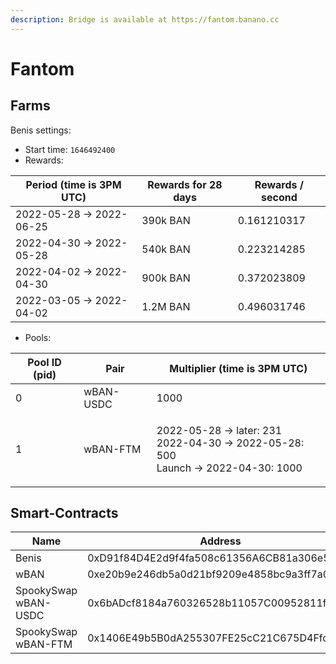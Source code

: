 ```yaml
---
description: Bridge is available at https://fantom.banano.cc
---
```


# Fantom

## Farms <a href="#farms" id="farms"></a>

Benis settings:

* Start time: `1646492400`
* Rewards:

| Period (time is 3PM UTC) | Rewards for 28 days | Rewards / second |
| ------------------------ | ------------------- | ---------------- |
| 2022-05-28 -> 2022-06-25 | 390k BAN            | 0.161210317      |
| 2022-04-30 -> 2022-05-28 | 540k BAN            | 0.223214285      |
| 2022-04-02 -> 2022-04-30 | 900k BAN            | 0.372023809      |
| 2022-03-05 -> 2022-04-02 | 1.2M BAN            | 0.496031746      |

* Pools:

| Pool ID (pid) | Pair      | Multiplier (time is 3PM UTC)                                                                   |
| ------------- | --------- | ---------------------------------------------------------------------------------------------- |
| 0             | wBAN-USDC | 1000                                                                                           |
| 1             | wBAN-FTM  | <p>2022-05-28 -> later: 231<br>2022-04-30 -> 2022-05-28: 500<br>Launch -> 2022-04-30: 1000</p> |

## Smart-Contracts <a href="#smart-contracts" id="smart-contracts"></a>

| Name                 | Address                                    |
| -------------------- | ------------------------------------------ |
| Benis                | 0xD91f84D4E2d9f4fa508c61356A6CB81a306e5287 |
| wBAN                 | 0xe20b9e246db5a0d21bf9209e4858bc9a3ff7a034 |
| SpookySwap wBAN-USDC | 0x6bADcf8184a760326528b11057C00952811f77af |
| SpookySwap wBAN-FTM  | 0x1406E49b5B0dA255307FE25cC21C675D4Ffc73e0 |
